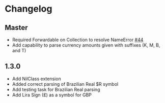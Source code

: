 # Changelog

## Master
- Required Forwardable on Collection to resolve NameError [\#44](https://github.com/RubyMoney/monetize/issues/44)
- Add capability to parse currency amounts given with suffixes (K, M, B, and T)

## 1.3.0
- Add NilClass extension
- Added correct parsing of Brazilian Real $R symbol
- Add testing task for  Brazilian Real parsing 
- Add Lira Sign (₤) as a symbol for GBP
